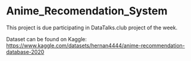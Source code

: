 # Anime_Recomendation_System
This project is due participating in DataTalks.club project of the week.

Dataset can be found on Kaggle:
https://www.kaggle.com/datasets/hernan4444/anime-recommendation-database-2020
